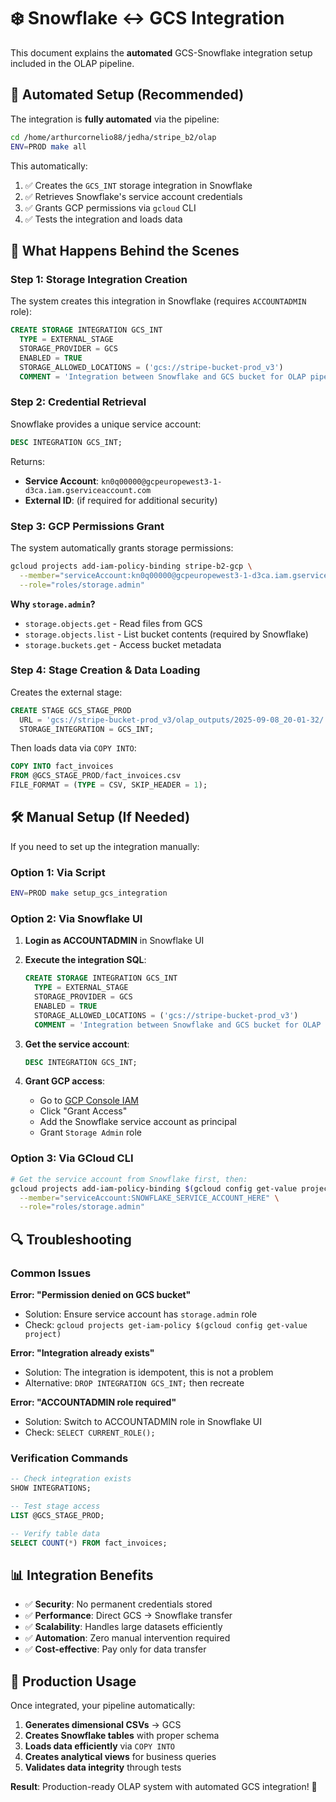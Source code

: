 # ❄️ Snowflake ↔️ GCS Integration

This document explains the **automated** GCS-Snowflake integration setup included in the OLAP pipeline.

## 🚀 **Automated Setup (Recommended)**

The integration is **fully automated** via the pipeline:

```bash
cd /home/arthurcornelio88/jedha/stripe_b2/olap
ENV=PROD make all
```

This automatically:
1. ✅ Creates the `GCS_INT` storage integration in Snowflake
2. ✅ Retrieves Snowflake's service account credentials
3. ✅ Grants GCP permissions via `gcloud` CLI
4. ✅ Tests the integration and loads data

## 🔧 **What Happens Behind the Scenes**

### Step 1: Storage Integration Creation

The system creates this integration in Snowflake (requires `ACCOUNTADMIN` role):

```sql
CREATE STORAGE INTEGRATION GCS_INT
  TYPE = EXTERNAL_STAGE
  STORAGE_PROVIDER = GCS
  ENABLED = TRUE
  STORAGE_ALLOWED_LOCATIONS = ('gcs://stripe-bucket-prod_v3')
  COMMENT = 'Integration between Snowflake and GCS bucket for OLAP pipeline';
```

### Step 2: Credential Retrieval

Snowflake provides a unique service account:

```sql
DESC INTEGRATION GCS_INT;
```

Returns:
- **Service Account**: `kn0q00000@gcpeuropewest3-1-d3ca.iam.gserviceaccount.com`
- **External ID**: (if required for additional security)

### Step 3: GCP Permissions Grant

The system automatically grants storage permissions:

```bash
gcloud projects add-iam-policy-binding stripe-b2-gcp \
  --member="serviceAccount:kn0q00000@gcpeuropewest3-1-d3ca.iam.gserviceaccount.com" \
  --role="roles/storage.admin"
```

**Why `storage.admin`?**
- `storage.objects.get` - Read files from GCS
- `storage.objects.list` - List bucket contents (required by Snowflake)
- `storage.buckets.get` - Access bucket metadata

### Step 4: Stage Creation & Data Loading

Creates the external stage:

```sql
CREATE STAGE GCS_STAGE_PROD
  URL = 'gcs://stripe-bucket-prod_v3/olap_outputs/2025-09-08_20-01-32/'
  STORAGE_INTEGRATION = GCS_INT;
```

Then loads data via `COPY INTO`:

```sql
COPY INTO fact_invoices
FROM @GCS_STAGE_PROD/fact_invoices.csv
FILE_FORMAT = (TYPE = CSV, SKIP_HEADER = 1);
```

## 🛠️ **Manual Setup (If Needed)**

If you need to set up the integration manually:

### Option 1: Via Script

```bash
ENV=PROD make setup_gcs_integration
```

### Option 2: Via Snowflake UI

1. **Login as ACCOUNTADMIN** in Snowflake UI
2. **Execute the integration SQL**:
   ```sql
   CREATE STORAGE INTEGRATION GCS_INT
     TYPE = EXTERNAL_STAGE
     STORAGE_PROVIDER = GCS
     ENABLED = TRUE
     STORAGE_ALLOWED_LOCATIONS = ('gcs://stripe-bucket-prod_v3')
     COMMENT = 'Integration between Snowflake and GCS bucket for OLAP pipeline';
   ```

3. **Get the service account**:
   ```sql
   DESC INTEGRATION GCS_INT;
   ```

4. **Grant GCP access**:
   - Go to [GCP Console IAM](https://console.cloud.google.com/iam-admin/iam)
   - Click "Grant Access"
   - Add the Snowflake service account as principal
   - Grant `Storage Admin` role

### Option 3: Via GCloud CLI

```bash
# Get the service account from Snowflake first, then:
gcloud projects add-iam-policy-binding $(gcloud config get-value project) \
  --member="serviceAccount:SNOWFLAKE_SERVICE_ACCOUNT_HERE" \
  --role="roles/storage.admin"
```

## 🔍 **Troubleshooting**

### Common Issues

**Error: "Permission denied on GCS bucket"**
- Solution: Ensure service account has `storage.admin` role
- Check: `gcloud projects get-iam-policy $(gcloud config get-value project)`

**Error: "Integration already exists"**
- Solution: The integration is idempotent, this is not a problem
- Alternative: `DROP INTEGRATION GCS_INT;` then recreate

**Error: "ACCOUNTADMIN role required"**
- Solution: Switch to ACCOUNTADMIN role in Snowflake UI
- Check: `SELECT CURRENT_ROLE();`

### Verification Commands

```sql
-- Check integration exists
SHOW INTEGRATIONS;

-- Test stage access
LIST @GCS_STAGE_PROD;

-- Verify table data
SELECT COUNT(*) FROM fact_invoices;
```

## 📊 **Integration Benefits**

- ✅ **Security**: No permanent credentials stored
- ✅ **Performance**: Direct GCS → Snowflake transfer
- ✅ **Scalability**: Handles large datasets efficiently  
- ✅ **Automation**: Zero manual intervention required
- ✅ **Cost-effective**: Pay only for data transfer

## 🎯 **Production Usage**

Once integrated, your pipeline automatically:

1. **Generates dimensional CSVs** → GCS
2. **Creates Snowflake tables** with proper schema
3. **Loads data efficiently** via `COPY INTO`
4. **Creates analytical views** for business queries
5. **Validates data integrity** through tests

**Result**: Production-ready OLAP system with automated GCS integration! 🚀
